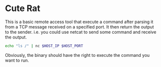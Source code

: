 # Cute Rat
 
This is a basic remote access tool that execute a command after parsing it from a TCP message received on a specified port. It then return the output to the sender.
i.e. you could use netcat to send some command and receive the output.

```sh
echo "ls /" | nc $HOST_IP $HOST_PORT 
```

Obviously, the binary should have the right to execute the command you want to run.
